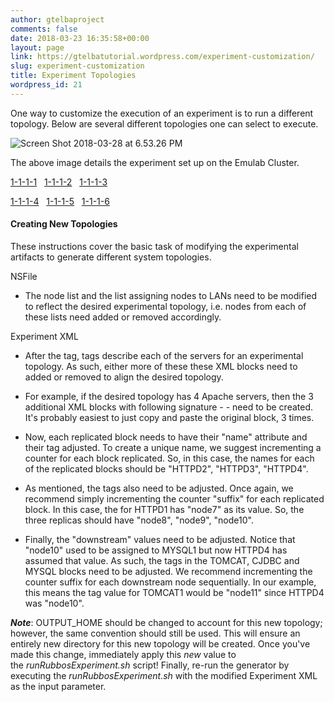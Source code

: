 ```yaml
---
author: gtelbaproject
comments: false
date: 2018-03-23 16:35:58+00:00
layout: page
link: https://gtelbatutorial.wordpress.com/experiment-customization/
slug: experiment-customization
title: Experiment Topologies
wordpress_id: 21
---
```


One way to customize the execution of an experiment is to run a different topology. Below are several different topologies one can select to execute.

![Screen Shot 2018-03-28 at 6.53.26 PM](https://gtelbatutorial.files.wordpress.com/2018/03/screen-shot-2018-03-28-at-6-53-26-pm.png)

The above image details the experiment set up on the Emulab Cluster.

[1-1-1-1](https://gtelbatutorial.wordpress.com/experiment-topology-1-1-1-1/)   [1-1-1-2](https://gtelbatutorial.wordpress.com/experiment-topology-1-1-1-1/)   [1-1-1-3](https://gtelbatutorial.wordpress.com/experiment-topology-1-1-1-1/)

[1-1-1-4](https://gtelbatutorial.wordpress.com/experiment-topology-1-1-1-1/)   [1-1-1-5](https://gtelbatutorial.wordpress.com/experiment-topology-1-1-1-1/)   [1-1-1-6](https://gtelbatutorial.wordpress.com/experiment-topology-1-1-1-1/)


#### Creating New Topologies


These instructions cover the basic task of modifying the experimental artifacts to generate different system topologies.

NSFile



	
  * The node list and the list assigning nodes to LANs need to be modified to reflect the desired experimental topology, i.e. nodes from each of these lists need added or removed accordingly.


Experiment XML

	
  * After the <env> tag, <instance> tags describe each of the servers for an experimental topology. As such, either more of these these <instance> XML blocks need to added or removed to align the desired topology.

	
  * For example, if the desired topology has 4 Apache servers, then the 3 additional XML blocks with following signature - <instance name="HTTPD1" type="web_server"> - need to be created. It's probably easiest to just copy and paste the original block, 3 times.

	
  * Now, each replicated block needs to have their "name" attribute and their <target> tag adjusted. To create a unique name, we suggest incrementing a counter for each block replicated. So, in this case, the names for each of the replicated blocks should be "HTTPD2", "HTTPD3", "HTTPD4".

	
  * As mentioned, the <target> tags also need to be adjusted. Once again, we recommend simply incrementing the counter "suffix" for each replicated block. In this case, the <target> for HTTPD1 has "node7" as its value. So, the three replicas should have "node8", "node9", "node10".

	
  * Finally, the "downstream" <target> values need to be adjusted. Notice that "node10" used to be assigned to MYSQL1 but now HTTPD4 has assumed that value. As such, the <target> tags in the TOMCAT, CJDBC and MYSQL blocks need to be adjusted. We recommend incrementing the counter suffix for each downstream node sequentially. In our example, this means the <target> tag value for TOMCAT1 would be "node11" since HTTPD4 was "node10".


**_Note_**: OUTPUT_HOME should be changed to account for this new topology; however, the same convention should still be used. This will ensure an entirely new directory for this new topology will be created. Once you've made this change, immediately apply this _new_ value to the _runRubbosExperiment.sh_ script! Finally, re-run the generator by executing the _runRubbosExperiment.sh_ with the modified Experiment XML as the input parameter.
